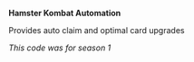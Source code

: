 **Hamster Kombat Automation**

Provides auto claim and optimal card upgrades

*This code was for season 1*
